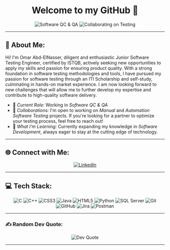<h1 align="center">Welcome to my GitHub &#129489;</h1>


<p align="center">
    <img src="https://img.shields.io/badge/Software-QA%20%26%20QC-brightgreen" alt="Software QC & QA" />
    <img src="https://img.shields.io/badge/Collaborating%20on-Manual%20%26%20Automation%20Testing-blue" alt="Collaborating on Testing" />

</p>

---

## 💫 About Me:

Hi! I'm Omar Abd-ElNasser, diligent and enthusiastic Junior Software Testing Engineer, certified by ISTQB, actively seeking new opportunities to apply my skills and passion for ensuring product quality. With a strong foundation in software testing methodologies and tools, I have pursued my passion for software testing through an ITI Scholarship and self-study, culminating in hands-on market experience. I am now looking forward to new challenges that will allow me to further develop my expertise and contribute to high-quality software delivery.

- 🔭 *Current Role:* Working in *Software QC & QA*  
- 👯 *Collaborations:* I'm open to working on *Manual* and *Automation Software Testing* projects. If you're looking for a partner to optimize your testing process, feel free to reach out!  
- 🌱 *What I’m Learning:* Currently expanding my knowledge in *Software Development*, always eager to stay at the cutting edge of technology.  



---

## 🌐 Connect with Me:
<p align="center">
    <a href="https://www.linkedin.com/in/omar-abd-el-nasser-484a59212/">
        <img src="https://img.shields.io/badge/LinkedIn-%230077B5.svg?style=for-the-badge&logo=linkedin&logoColor=white" alt="LinkedIn" />
    </a>
</p>

---

## 💻 Tech Stack:
<p align="center">
    <img src="https://img.shields.io/badge/c-%2300599C.svg?style=for-the-badge&logo=c&logoColor=white" alt="C" />
    <img src="https://img.shields.io/badge/c++-%2300599C.svg?style=for-the-badge&logo=c%2B%2B&logoColor=white" alt="C++" />
    <img src="https://img.shields.io/badge/css3-%231572B6.svg?style=for-the-badge&logo=css3&logoColor=white" alt="CSS3" />
    <img src="https://img.shields.io/badge/java-%23ED8B00.svg?style=for-the-badge&logo=openjdk&logoColor=white" alt="Java" />
    <img src="https://img.shields.io/badge/html5-%23E34F26.svg?style=for-the-badge&logo=html5&logoColor=white" alt="HTML5" />
    <img src="https://img.shields.io/badge/python-3670A0.svg?style=for-the-badge&logo=python&logoColor=ffdd54" alt="Python" />
    <img src="https://img.shields.io/badge/Microsoft%20SQL%20Server-CC2927.svg?style=for-the-badge&logo=microsoft%20sql%20server&logoColor=white" alt="SQL Server" />
    <img src="https://img.shields.io/badge/git-%23F05033.svg?style=for-the-badge&logo=git&logoColor=white" alt="Git" />
    <img src="https://img.shields.io/badge/github-%23121011.svg?style=for-the-badge&logo=github&logoColor=white" alt="GitHub" />
    <img src="https://img.shields.io/badge/jira-%230A0FFF.svg?style=for-the-badge&logo=jira&logoColor=white" alt="Jira" />
    <img src="https://img.shields.io/badge/Postman-FF6C37.svg?style=for-the-badge&logo=postman&logoColor=white" alt="Postman" />

</p>

---

### ✍ Random Dev Quote:
<p align="center">
    <img src="https://quotes-github-readme.vercel.app/api?type=vertical&theme=tokyonight" alt="Dev Quote" />
</p>

---

